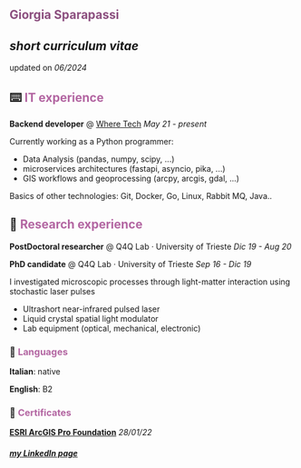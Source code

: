 ## <span style="color:#8c4f7f">Giorgia Sparapassi</span>

## _short curriculum vitae_

updated on _06/2024_

## ⌨️ <span style="color:#b366a2">IT experience</span>

**Backend developer** @ [Where Tech](https://wheretech.it/) _May 21 - present_

Currently working as a Python programmer:

- Data Analysis (pandas, numpy, scipy, ...)
- microservices architectures (fastapi, asyncio, pika, ...)
- GIS workflows and geoprocessing (arcpy, arcgis, gdal, ...)

Basics of other technologies: Git, Docker, Go, Linux, Rabbit MQ, Java..


## 🔬 <span style="color:#b366a2">Research experience</span>

**PostDoctoral researcher** @ Q4Q Lab · University of Trieste _Dic 19 - Aug 20_

**PhD candidate** @ Q4Q Lab · University of Trieste _Sep 16 - Dic 19_

I investigated microscopic processes through light-matter interaction using stochastic laser pulses

- Ultrashort near-infrared pulsed laser
- Liquid crystal spatial light modulator
- Lab equipment (optical, mechanical, electronic)


### 💬 <span style="color:#b366a2">Languages</span>

**Italian**: native

**English**: B2


### 📃 <span style="color:#b366a2">Certificates</span>

[**ESRI ArcGIS Pro Foundation**](https://www.credly.com/badges/45c6c71b-e405-4ff3-97c8-a62f0b65b371) _28/01/22_



#### _[my LinkedIn page](https://www.linkedin.com/in/giorgia-sparapassi/)_
